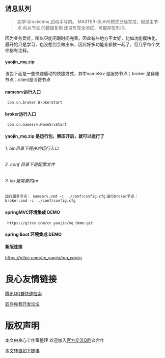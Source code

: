 ## 消息队列
> 边学习rocketmq,边动手写的。 MASTER-SLAVE模式已经完成，但是主节点 向从节点 的数据复制 还没有完全测试，可能存在BUG. 

因为业务爱好，所以只能闲暇时间完善，因此有些地方不太好，比如功能模块化，最开始只是学习，也没想到会做出来，因此好多功能全都放一起了，但几乎每个文件都有注释。

#### yaojin_mq.zip
  该包下面是一些快速启动的快捷方式，其中nameSrv 是服务节点；broker 是存储节点；client是消费节点

#### namesrv运行入口
     com.cn.broker.BrokerStart

#### broker运行入口
     com.cn.namesrv.NameSrvStart

#### yaojin_mq.zip 是运行包，解压开后，就可以运行了
 ###### 1. bin目录下程序的运行入口
 ###### 2. conf 目录下是配置文件
 ###### 3. lib 是需要的jar
 `运行服务节点： nameSrv.cmd -c ../conf/config.cfg`
 `运行broker节点：broker.cmd -c ../conf/config.cfg`
     
#### springMVC环境集成 DEMO
     https://gitee.com/cn_yaojin/mq_demo.git

#### spring Boot 环境集成 DEMO

#### 新版连接
_https://gitee.com/cn_yaojin/mq_yaojin_



 # 良心友情链接

[腾讯QQ群快速检索](http://u.720life.cn/s/8cf73f7c)

[软件免费开发论坛](http://u.720life.cn/s/bbb01dc0)

# 版权声明 

本文由良心工作室整理 欢迎加入[官方交流Q群](https://u.720life.cn/s/f2316816)谈合作

[本文转自如下链接](http://u.720life.cn/g/2e71d0f0a5c601172267ba20d3a43c6eae3bc0efd63dbfa83abd1a80aa9de931104dd08d093adc5ac82111ffa293863bf5e3b3e76b6dc688e59311df0479a661cab501c6a66c18ddfa98c4231065d1b2)